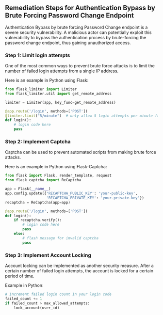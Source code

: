 

## Remediation Steps for Authentication Bypass by Brute Forcing Password Change Endpoint

Authentication Bypass by brute forcing Password Change endpoint is a severe security vulnerability. A malicious actor can potentially exploit this vulnerability to bypass the authentication process by brute-forcing the password change endpoint, thus gaining unauthorized access.

### Step 1: Limit login attempts
One of the most common ways to prevent brute force attacks is to limit the number of failed login attempts from a single IP address.

Here is an example in Python using Flask:

```python
from flask_limiter import Limiter
from flask_limiter.util import get_remote_address

limiter = Limiter(app, key_func=get_remote_address)

@app.route('/login', methods=['POST'])
@limiter.limit("5/minute")  # only allow 5 login attempts per minute from an IP
def login():
    # login code here
    pass
```

### Step 2: Implement Captcha
Captcha can be used to prevent automated scripts from making brute force attacks.

Here is an example in Python using Flask-Captcha:

```python
from flask import Flask, render_template, request
from flask_captcha import ReCaptcha

app = Flask(__name__)
app.config.update({'RECAPTCHA_PUBLIC_KEY': 'your-public-key', 
                   'RECAPTCHA_PRIVATE_KEY': 'your-private-key'})
recaptcha = ReCaptcha(app=app)

@app.route('/login', methods=['POST'])
def login():
    if recaptcha.verify(): 
        # login code here
        pass
    else:
        # flash message for invalid captcha
        pass
```

### Step 3: Implement Account Locking
Account locking can be implemented as another security measure. After a certain number of failed login attempts, the account is locked for a certain period of time.

Example in Python:

```python
# increment failed login count in your login code
failed_count += 1  
if failed_count > max_allowed_attempts:
    lock_account(user_id)
```